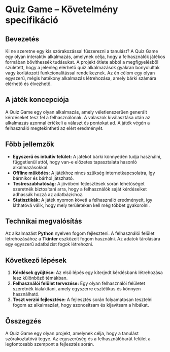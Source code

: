 # Quiz Game – Követelmény specifikáció

## Bevezetés

Ki ne szeretne egy kis szórakozással fűszerezni a tanulást? A Quiz Game egy olyan interaktív alkalmazás, amelynek célja, hogy a felhasználók játékos formában bővíthessék tudásukat. A projekt ötlete abból a megfigyelésből született, hogy a jelenleg elérhető quiz alkalmazások gyakran bonyolultak vagy korlátozott funkcionalitással rendelkeznek. Az én célom egy olyan egyszerű, mégis hatékony alkalmazás létrehozása, amely bárki számára elérhető és élvezhető.

## A játék koncepciója

A Quiz Game egy olyan alkalmazás, amely véletlenszerűen generált kérdéseket tesz fel a felhasználónak. A válaszok kiválasztása után az alkalmazás azonnal értékeli a választ és pontokat ad. A játék végén a felhasználó megtekintheti az elért eredményét.

## Főbb jellemzők

- **Egyszerű és intuitív felület:** A játékot bárki könnyedén tudja használni, függetlenül attól, hogy van-e előzetes tapasztalata hasonló alkalmazásokkal.
- **Offline működés:** A játékhoz nincs szükség internetkapcsolatra, így bármikor és bárhol játszható.
- **Testreszabhatóság:** A jövőbeni fejlesztések során lehetőséget szeretnék biztosítani arra, hogy a felhasználók saját kérdéseiket adhassák hozzá az adatbázishoz.
- **Statisztikák:** A játék nyomon követi a felhasználó eredményeit, így láthatóvá válik, hogy mely területeken kell még többet gyakorolni.

## Technikai megvalósítás

Az alkalmazást **Python** nyelven fogom fejleszteni. A felhasználói felület létrehozásához a **Tkinter** eszközeit fogom használni. Az adatok tárolására egy egyszerű adatbázist fogok létrehozni.

## Következő lépések

1. **Kérdések gyűjtése:** Az első lépés egy kiterjedt kérdésbank létrehozása lesz különböző témákban.
2. **Felhasználói felület tervezése:** Egy olyan felhasználói felületet szeretnék kialakítani, amely egyszerre esztétikus és könnyen használható.
3. **Teszt verzió fejlesztése:** A fejlesztés során folyamatosan tesztelni fogom az alkalmazást, hogy azonosítsam és kijavítsam a hibákat.

## Összegzés

A Quiz Game egy olyan projekt, amelynek célja, hogy a tanulást szórakoztatóvá tegye. Az egyszerűség és a felhasználóbarát felület a legfontosabb szempont a fejlesztés során.

